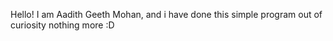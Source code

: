 Hello!
I am Aadith Geeth Mohan, and i have done this simple program out of curiosity nothing more :D
